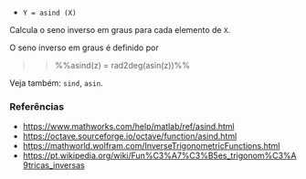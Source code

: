* `Y = asind (X)`

Calcula o seno inverso em graus para cada elemento de `X`.

O seno inverso em graus é definido por

>> %%asind(z) = rad2deg(asin(z))%%

Veja também: `sind`, `asin`.

### Referências

* https://www.mathworks.com/help/matlab/ref/asind.html
* https://octave.sourceforge.io/octave/function/asind.html
* https://mathworld.wolfram.com/InverseTrigonometricFunctions.html
* https://pt.wikipedia.org/wiki/Fun%C3%A7%C3%B5es_trigonom%C3%A9tricas_inversas
